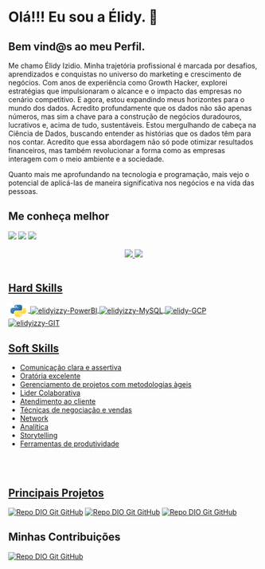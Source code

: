 
<div>
    <h1>Olá!!! Eu sou a Élidy. 👋 </h1>
    <h2>Bem vind@s ao meu Perfil.</h2>
    <p> Me chamo Élidy Izidio. Minha trajetória profissional é marcada por desafios, aprendizados e conquistas no universo do marketing e crescimento de negócios. Com anos de experiência como Growth Hacker, explorei estratégias que impulsionaram o alcance e o impacto das empresas no cenário competitivo. E agora, estou expandindo meus horizontes para o mundo dos dados. Acredito profundamente que os dados não são apenas números, mas sim a chave para a construção de negócios duradouros, lucrativos e, acima de tudo, sustentáveis. Estou mergulhando de cabeça na Ciência de Dados, buscando entender as histórias que os dados têm para nos contar. Acredito que essa abordagem não só pode otimizar resultados financeiros, mas também revolucionar a forma como as empresas interagem com o meio ambiente e a sociedade. 
    </p>
    <p>Quanto mais me aprofundando na tecnologia e programação, mais vejo o potencial de aplicá-las de maneira significativa nos negócios e na vida das pessoas. 
    </p>
</div>
<div>
    <h2>Me conheça melhor</h2>
   <a href="https://www.linkedin.com/in/elidyizzy/" target="_blank"><img src="https://img.shields.io/badge/-LinkedIn-%230077B5?style=for-the-badge&logo=linkedin&logoColor=white" target="_blank"></a> 
   <a href="https://discord.gg/gmCPmuPG" target="83Rfl#3843"><img src="https://img.shields.io/badge/Discord-7289DA?style=for-the-badge&logo=discord&logoColor=white" target="_blank"></a> 
    <a href = "mailto:elidyizidio@consultoriadatadriven.com"><img src="https://img.shields.io/badge/-Gmail-%23333?style=for-the-badge&logo=gmail&logoColor=white" target="_blank"></a>
</div>
<br>
<div align="center">
  <a href="https://github.com/elidyizzy">
  <img height="180em" src="https://github-readme-stats.vercel.app/api?username=elidyizzy&show_icons=true&theme=tokyonight&include_all_commits=true&count_private=true"/>
  <img height="180em" src="https://github-readme-stats.vercel.app/api/top-langs/?username=elidyizzy&layout=compact&langs_count=7&theme=tokyonight"/>
</div>
<div style="display: inline_block"><br>
    <h2>Hard Skills</h2>
  <img align="center" alt="elidyizzy-Python" height="30" width="40" src="https://raw.githubusercontent.com/devicons/devicon/master/icons/python/python-original.svg">
  <img align="center" alt="elidyizzy-PowerBI" height="30" width="30" src="https://e7.pngegg.com/pngimages/252/727/png-clipart-power-bi-business-intelligence-microsoft-analytics-microsoft-text-rectangle.png">
  <img align="center" alt="elidyizzy-MySQL" height="30" width="40" src="https://cdn.jsdelivr.net/gh/devicons/devicon/icons/mysql/mysql-original-wordmark.svg">
  <img align="center" alt="elidy-GCP" height="30" width="30" src="https://static-00.iconduck.com/assets.00/aws-icon-2048x2048-274bm1xi.png">
  <img align="center" alt="elidyizzy-GIT" height="30" width="40" src="https://cdn.jsdelivr.net/gh/devicons/devicon/icons/git/git-original.svg">

<h2>Soft Skills</h2>
  

- Comunicação clara e assertiva
- Oratória excelente
- Gerenciamento de projetos com metodologias àgeis
- Lider Colaborativa
- Atendimento ao cliente
- Técnicas de negociação e vendas
- Network
- Analítica
- Storytelling
- Ferramentas de produtividade
</div>
<br>
<br>

## Principais Projetos
[![Repo DIO Git GitHub](https://github-readme-stats.vercel.app/api/pin/?username=elidyizzy&repo=cloud_function_pocA3Data&bg_color=000&border_color=30A3DC&show_icons=true&icon_color=30A3DC&title_color=E94D5F&text_color=FFF)](https://github.com/elidyizzy/cloud_function_pocA3Data)
[![Repo DIO Git GitHub](https://github-readme-stats.vercel.app/api/pin/?username=elidyizzy&repo=WebScraping-Cota-oD-lar&bg_color=000&border_color=30A3DC&show_icons=true&icon_color=30A3DC&title_color=E94D5F&text_color=FFF)](https://github.com/elidyizzy/WebScraping-Cota-oD-lar)
[![Repo DIO Git GitHub](https://github-readme-stats.vercel.app/api/pin/?username=elidyizzy&repo=Analise-TransportesAereo-Covid19&bg_color=000&border_color=30A3DC&show_icons=true&icon_color=30A3DC&title_color=E94D5F&text_color=FFF)](https://github.com/elidyizzy/Analise-TransportesAereo-Covid19)

## Minhas Contribuições
[![Repo DIO Git GitHub](https://github-readme-stats.vercel.app/api/pin/?username=elidyizzy&repo=dio-lab-open-source&bg_color=000&border_color=30A3DC&show_icons=true&icon_color=30A3DC&title_color=E94D5F&text_color=FFF)](https://github.com/elidyizzy/dio-lab-open-source)


